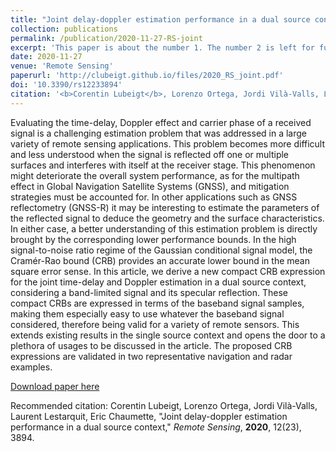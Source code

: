 ```yaml
---
title: "Joint delay-doppler estimation performance in a dual source context"
collection: publications
permalink: /publication/2020-11-27-RS-joint
excerpt: 'This paper is about the number 1. The number 2 is left for future work.'
date: 2020-11-27
venue: 'Remote Sensing'
paperurl: 'http://clubeigt.github.io/files/2020_RS_joint.pdf'
doi: '10.3390/rs12233894'
citation: '<b>Corentin Lubeigt</b>, Lorenzo Ortega, Jordi Vilà-Valls, Laurent Lestarquit, Eric Chaumette, &quot;Joint delay-doppler estimation performance in a dual source context,&quot; <i>Remote Sensing</i>, 2020, 12(23), 3894'
---
```

Evaluating the time-delay, Doppler effect and carrier phase of a received signal is a challenging estimation problem that was addressed in a large variety of remote sensing applications. This problem becomes more difficult and less understood when the signal is reflected off one or multiple surfaces and interferes with itself at the receiver stage. This phenomenon might deteriorate the overall system performance, as for the multipath effect in Global Navigation Satellite Systems (GNSS), and mitigation strategies must be accounted for. In other applications such as GNSS reflectometry (GNSS-R) it may be interesting to estimate the parameters of the reflected signal to deduce the geometry and the surface characteristics. In either case, a better understanding of this estimation problem is directly brought by the corresponding lower performance bounds. In the high signal-to-noise ratio regime of the Gaussian conditional signal model, the Cramér-Rao bound (CRB) provides an accurate lower bound in the mean square error sense. In this article, we derive a new compact CRB expression for the joint time-delay and Doppler estimation in a dual source context, considering a band-limited signal and its specular reflection. These compact CRBs are expressed in terms of the baseband signal samples, making them especially easy to use whatever the baseband signal considered, therefore being valid for a variety of remote sensors. This extends existing results in the single source context and opens the door to a plethora of usages to be discussed in the article. The proposed CRB expressions are validated in two representative navigation and radar examples.

[Download paper here](http://clubeigt.github.io/files/2020_RS_joint.pdf)

Recommended citation: Corentin Lubeigt, Lorenzo Ortega, Jordi Vilà-Valls, Laurent Lestarquit, Eric Chaumette, &quot;Joint delay-doppler estimation performance in a dual source context,&quot; <i>Remote Sensing</i>, <b>2020</b>, 12(23), 3894.